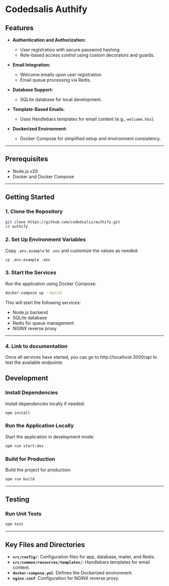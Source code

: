 # Codedsalis Authify

## Features

- **Authentication and Authorization:**
  - User registration with secure password hashing.
  - Role-based access control using custom decorators and guards.

- **Email Integration:**
  - Welcome emails upon user registration.
  - Email queue processing via Redis.

- **Database Support:**
  - SQLite database for local development.

- **Template-Based Emails:**
  - Uses Handlebars templates for email content (e.g., `welcome.hbs`).

- **Dockerized Environment:**
  - Docker Compose for simplified setup and environment consistency.

---

## Prerequisites

- Node.js v20
- Docker and Docker Compose

---

## Getting Started

### 1. Clone the Repository

```bash
git clone https://github.com/codedsalis/authify.git
cd authify
```

### 2. Set Up Environment Variables

Copy `.env.example` to `.env` and customize the values as needed:

```bash
cp .env.example .env
```

### 3. Start the Services

Run the application using Docker Compose:

```bash
docker-compose up --build
```

This will start the following services:
- Node.js backend
- SQLite database
- Redis for queue management
- NGINX reverse proxy

---

### 4. Link to documentation
Once all services have started, you can go to http://localhost:3000/api to test the available endpoints

## Development

### Install Dependencies

Install dependencies locally if needed:

```bash
npm install
```

### Run the Application Locally

Start the application in development mode:

```bash
npm run start:dev
```

### Build for Production

Build the project for production:

```bash
npm run build
```

---

## Testing

### Run Unit Tests

```bash
npm test
```

---

## Key Files and Directories

- **`src/config/`**: Configuration files for app, database, mailer, and Redis.
- **`src/common/resources/templates/`**: Handlebars templates for email content.
- **`docker-compose.yml`**: Defines the Dockerized environment.
- **`nginx.conf`**: Configuration for NGINX reverse proxy.

